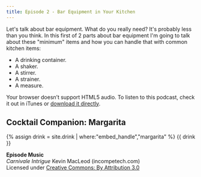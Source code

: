 ```yaml
---
title: Episode 2 - Bar Equipment in Your Kitchen
---
```


Let's talk about bar equipment. What do you really need? It's probably less than you think. In this first of 2 parts about bar equipment I'm going to talk about these "minimum" items and how you can handle that with common kitchen items:

- A drinking container.
- A shaker.
- A stirrer.
- A strainer.
- A measure.

<amp-audio width="auto"
  height="50"
  src="//traffic.libsyn.com/homebartips/Episode02.mp3">
  <div fallback>
    <p>Your browser doesn’t support HTML5 audio. To listen to this podcast, check it out in iTunes or <a href="//traffic.libsyn.com/homebartips/Episode02.mp3">download it directly</a>.</p>
  </div>
</amp-audio>

## Cocktail Companion: Margarita
{% assign drink = site.drink | where:"embed_handle","margarita" %}
{{ drink }}

**Episode Music**  
*Carnivale Intrigue* Kevin MacLeod (incompetech.com)  
Licensed under [Creative Commons: By Attribution 3.0](http://creativecommons.org/licenses/by/3.0/)